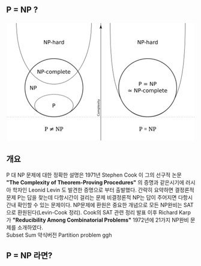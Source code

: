 ## P = NP ?
### <center><img src="P_np_np-complete_np-hard.svg.png" width="500"/></center>
## 개요
P 대 NP 문제에 대한 정확한 설명은 1971년 Stephen Cook 이 그의 선구적 논문 **"The Complexity of Theorem‑Proving Procedures"** 의 증명과 같은시기에 러시아 학자인 Leonid Levin 도 발견한 증명으로 부터 출발했다. 간략히 요약하면 결정론적 문제 P는 답을 찾는데 다항시간이 걸리는 문제 비결정론적 NP는 답이 주어지면 다항시간내 확인할 수 있는 문제이다. NP문제에 환원은 중요한 개념으로 모든 NP완비는 SAT으로 환원된다(Levin-Cook 정리). Cook의 SAT 관련 정리 발표 이후 Richard Karp가 **"Reducibility Among Combinatorial Problems"** 1972년에 21가지 NP완비 문제를 소개하였다.  
Subset Sum 약식버전 Partition problem ggh
## P = NP 라면?
